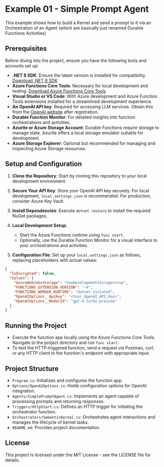 
# Example 01 - Simple Prompt Agent

This example shows how to build a Kernel and send a prompt to it via an Orchestration of an Agent (which are basically just renamed Durable Functions Activities)

## Prerequisites

Before diving into the project, ensure you have the following tools and accounts set up:

- **.NET 8 SDK**: Ensure the latest version is installed for compatibility. [Download .NET 8 SDK](https://dotnet.microsoft.com/download)
- **Azure Functions Core Tools**: Necessary for local development and testing. [Download Azure Functions Core Tools](https://docs.microsoft.com/en-us/azure/azure-functions/functions-run-local)
- **Visual Studio or VS Code**: With Azure development and Azure Function Tools extensions installed for a streamlined development experience.
- **An OpenAI API key**: Required for accessing LLM services. Obtain this from the [OpenAI website](https://openai.com) after registration.
- **Durable Function Monitor**: For detailed insights into function orchestrations and activities.
- **Azurite or Azure Storage Account**: Durable Functions require storage to manage state. Azurite offers a local storage emulator suitable for development.
- **Azure Storage Explorer**: Optional but recommended for managing and inspecting Azure Storage resources.

## Setup and Configuration

1. **Clone the Repository**: Start by cloning this repository to your local development environment.

2. **Secure Your API Key**: Store your OpenAI API key securely. For local development, `local.settings.json` is recommended. For production, consider Azure Key Vault.

3. **Install Dependencies**: Execute `dotnet restore` to install the required NuGet packages.

4. **Local Development Setup**:
    - Start the Azure Functions runtime using `func start`.
    - Optionally, use the Durable Function Monitor for a visual interface to your orchestrations and activities.

5. **Configuration File**: Set up your `local.settings.json` as follows, replacing placeholders with actual values:

```json
{
  "IsEncrypted": false,
  "Values": {
    "AzureWebJobsStorage": "UseDevelopmentStorage=true",
    "FUNCTIONS_EXTENSION_VERSION": "~4",
    "FUNCTIONS_WORKER_RUNTIME": "dotnet-isolated",
    "OpenAIOptions__ApiKey": "<Your_OpenAI_API_Key>",
    "OpenAIOptions__ModelId": "gpt-4-turbo-preview"
  }
}
```

## Running the Project

- Execute the function app locally using the Azure Functions Core Tools. Navigate to the project directory and run `func start`.
- To test the HTTP-triggered function, send a request via Postman, curl, or any HTTP client to the function's endpoint with appropriate input.

## Project Structure

- `Program.cs`: Initializes and configures the function app.
- `Options/OpenAIOptions.cs`: Holds configuration options for OpenAI integration.
- `Agents/SimplePromptAgent.cs`: Implements an agent capable of processing prompts and returning responses.
- `Triggers/HttpStart.cs`: Defines an HTTP trigger for initiating the orchestrator function.
- `Orchestrators/SemanticKernel.cs`: Orchestrates agent interactions and manages the lifecycle of kernel tasks.
- `README.md`: Provides project documentation.

## License

This project is licensed under the MIT License - see the LICENSE file for details.
